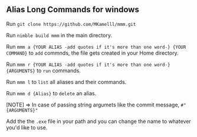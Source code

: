 ## Alias Long Commands for windows

Run `git clone https://github.com/MKamelll/mmm.git`

Run `nimble build mmm` in the main directory.

Run `mmm a {YOUR ALIAS -add quotes if it's more than one word-} {YOUR COMMAND}` to `add` commnds, the file gets created in your Home directory.

Run `mmm r {YOUR ALIAS -add quotes if it's more than one word-} {ARGUMENTS}` to `run` commands.

Run `mmm l` to `list` all aliases and their commands.

Run `mmm d {Alias}` to `delete` an alias.

[NOTE] => In case of passing string argumets like the commit message, `#"{ARGUMENTS}"`

Add the the `.exe` file in your path and you can change the name to whatever you'd like to use.
